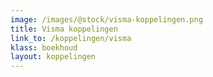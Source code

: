 ```yaml
---
image: /images/@stock/visma-koppelingen.png
title: Visma koppelingen
link_to: /koppelingen/visma
klass: boekhoud
layout: koppelingen
---
```

